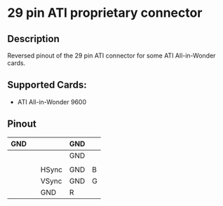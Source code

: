 # 29 pin ATI proprietary connector
## Description
Reversed pinout of the 29 pin ATI connector for some ATI All-in-Wonder cards.  
## Supported Cards:
- ATI All-in-Wonder 9600  
## Pinout
| GND |   |       | GND |   |
|-----|---|-------|-----|---|
|     |   |       | GND |   |
|     |   |       |     |   |
|     |   | HSync | GND | B |
|     |   | VSync | GND | G |
|     |   | GND   | R   |
